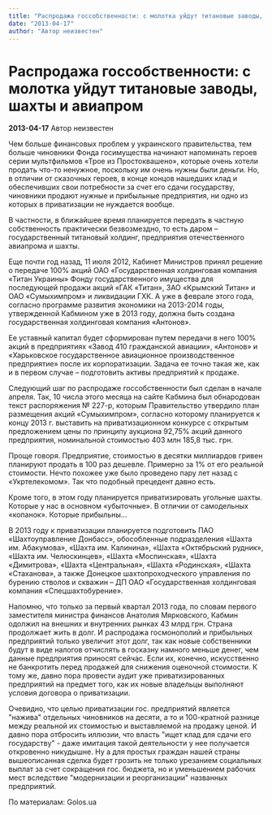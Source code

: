 ```yaml
---
title: "Распродажа госсобственности: с молотка уйдут титановые заводы, шахты и авиапром"
date: "2013-04-17"
author: "Автор неизвестен"
---
```


# Распродажа госсобственности: с молотка уйдут титановые заводы, шахты и авиапром

**2013-04-17** Автор неизвестен

Чем больше финансовых проблем у украинского правительства, тем больше чиновники Фонда госимущества начинают напоминать героев серии мультфильмов «Трое из Простоквашено», которые очень хотели продать что-то ненужное, поскольку им очень нужны были деньги. Но, в отличии от сказочных героев, в конце концов нашедших клад и обеспечивших свои потребности за счет его сдачи государству, чиновники продают нужные и прибыльные предприятия, ни одно из которых в приватизации не нуждается вообще.

В частности, в ближайшее время планируется передать в частную собственность практически безвозмездно, то есть даром – государственный титановый холдинг, предприятия отечественного авиапрома и шахты.

Еще почти год назад, 11 июля 2012, Кабинет Министров принял решение о передаче 100% акций ОАО «Государственная холдинговая компания «Титан Украины» Фонду государственного имущества для последующей продажи акций «ГАК «Титан», ЗАО «Крымский Титан» и ОАО «Сумыхимпром» и ликвидации ГХК. А уже в феврале этого года, согласно программе развития экономики на 2013-2014 годы, утвержденной Кабмином уже в 2013 году, должна быть создана государственная холдинговая компания «Антонов».

Ее уставный капитал будет сформирован путем передачи в него 100% акций в предприятиях «Завод 410 гражданской авиации», «Антонов» и «Харьковское государственное авиационное производственное предприятие» после их корпоратизации. Задача ее точно такая же, как и в первом случае – подготовить активы предприятий к продаже.

Следующий шаг по распродаже госсобственности был сделан в начале апреля. Так, 10 числа этого месяца на сайте Кабмина был обнародован текст распоряжения № 227-р, которым Правительство утвердило план размещения акций «Сумыхимпром», согласно которому планируется к концу 2013 г. выставить на приватизационном конкурсе с открытым предложением цены по принципу аукциона 92,75% акций данного предприятия, номинальной стоимостью 403 млн 185,8 тыс. грн.

Проще говоря. Предприятие, стоимостью в десятки миллиардов гривен планируют продать в 100 раз дешевле. Примерно за 1% от его реальной стоимости. Нечто похожее уже было проведено пару лет назад с «Укртелекомом». Так что подобный прецедент давно есть.

Кроме того, в этом году планируется приватизировать угольные шахты. Которые у нас в основном «убыточные». В отличии от самодельных «копанок». Которые прибыльны…

В 2013 году к приватизации планируется подготовить ПАО «Шахтоуправление Донбасс», обособленные подразделения «Шахта им. Абакумова», «Шахта им. Калинина», «Шахта «Октябрьский рудник», «Шахта им. Челюскинцев», «Шахта «Моспинская», «Шахта «Димитрова», «Шахта «Центральная», «Шахта «Родинская», «Шахта «Стаханова», а также Донецкое шахтопроходческого управления по бурению стволов и скважин – ДП ОАО «Государственная холдинговая компания «Спецшахтобурение».

Напомню, что только за первый квартал 2013 года, по словам первого заместителя министра финансов Анатолия Мярковского, Кабмин одолжил на внешних и внутренних рынках 43 млрд грн. Страна продолжает жить в долг. И распродажа госмонополий и прибыльных предприятий только увеличит этот долг, так как новые собственники будут в виде налогов отчислять в госказну намного меньше денег, чем данные предприятия приносят сейчас. Если их, конечно, искусственно не банкротить перед продажей для снижения оценочной стоимости. К тому же, давно пора провести аудит уже приватизированных предприятий на предмет того, как их новые владельцы выполняют условия договора о приватизации.

Очевидно, что целью приватизации гос. предприятий является "нажива" отдельных чиновников на десяти, а то и 100-кратной разнице между реальной их стоимостью и выставляемой на продажу ценой. И давно пора отбросить иллюзии, что власть "ищет клад для сдачи его государству" - даже имитация такой деятельности у нее получается откровенно никудышне. Ну а для простых граждан нашей страны вышеописанная сделка будет грозить не только урезанием социальных выплат за счет сокращения гос. бюджета, но и уменьшением рабочих мест вследствие "модернизации и реорганизации" названных предприятий.

По материалам: Golos.ua